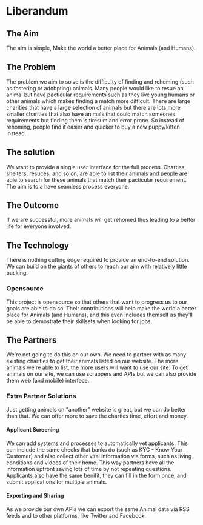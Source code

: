 # Liberandum
## The Aim
The aim is simple, Make the world a better place for Animals (and Humans).

## The Problem
The problem we aim to solve is the difficulty of finding and rehoming (such as fostering or adobpting) animals. Many people would like to resue an animal but have pacticular requirements such as they live young humans or other animals which makes finding a match more difficult. 
There are large charities that have a large selection of animals but there are lots more smaller charities that also have animals that could match someones requirements but finding them is tiresum and error prone. So instead of rehoming, people find it easier and quicker to buy a new puppy/kitten instead.

## The solution
We want to provide a single user interface for the full process. Charties, shelters, resuces, and so on, are able to list their animals and people are able to search for these animals that match their pacticular requirement. The aim is to a have seamless process everyone.

## The Outcome
If we are successful, more animals will get rehomed thus leading to a better life for everyone involved.

## The Technology
There is nothing cutting edge required to provide an end-to-end solution. We can build on the giants of others to reach our aim with relatively little backing.

### Opensource
This project is opensource so that others that want to progress us to our goals are able to do so. Their contributions will help make the world a better place for Animals (and Humans), and this even includes themself as they'll be able to demostrate their skillsets when looking for jobs.

## The Partners
We're not going to do this on our own. We need to partner with as many existing charities to get their animals listed on our website. The more animals we're able to list, the more users will want to use our site. To get animals on our site, we can use scrappers and APIs but we can also provide them web (and mobile) interface.

### Extra Partner Solutions
Just getting animals on "another" website is great, but we can do better than that. We can offer more to save the charties time, effort and money.

#### Applicant Screening
We can add systems and processes to automatically vet applicants. This can include the same checks that banks do (such as KYC - Know Your Customer) and also collect other vital information via forms, such as living conditions and videos of their home. This way partners have all the information upfront saving lots of time by not repeating questions. Applicants also have the same benifit, they can fill in the form once, and submit applications for multiple animals.

#### Exporting and Sharing
As we provide our own APIs we can export the same Animal data via RSS feeds and to other platforms, like Twitter and Facebook.